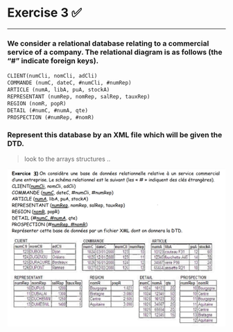 # Exercise 3 ✅
---

### We consider a relational database relating to a commercial service of a company. The relational diagram is as follows (the “#” indicate foreign keys).

```
CLIENT(numCli, nomCli, adCli)
COMMANDE (numC, dateC, #numCli, #numRep)
ARTICLE (numA, libA, puA, stockA)
REPRESENTANT (numRep, nomRep, salRep, tauxRep)
REGION (nomR, popR)
DETAIL (#numC, #numA, qte)
PROSPECTION (#numRep, #nomR)
```

### Represent this database by an XML file which will be given the DTD.

> look to the arrays structures ..

![array](fr/Ex03.png)